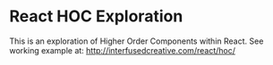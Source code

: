 # React HOC Exploration

This is an exploration of Higher Order Components within React. See working example at: http://interfusedcreative.com/react/hoc/
